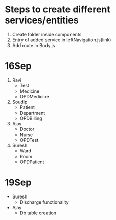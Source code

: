 # Steps to create different services/entities
1. Create folder inside components
2. Entry of added service in leftNavigation.js(link)
3. Add route in Body.js

# 16Sep
1. Ravi
    - Test
    - Medicine
    - OPDMedicine
2. Soudip
    - Patient
    - Department
    - OPDBilling
3. Ajay
    - Doctor
    - Nurse
    - OPDTest
4. Suresh
    - Ward
    - Room
    - OPDPatient

# 19Sep
- Suresh
  - Discharge functionality
- Ajay
  - Db table creation
